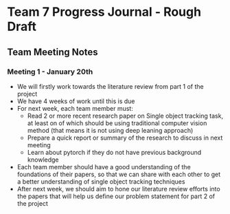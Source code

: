 # Team 7 Progress Journal - Rough Draft

## Team Meeting Notes

### Meeting 1 - January 20th

- We will firstly work towards the literature review from part 1 of the project
- We have 4 weeks of work until this is due
- For next week, each team member must:
  - Read 2 or more recent research paper on Single object tracking task, at least on of which should be using traditional computer vision method (that means it is not using deep leaning approach)
  - Prepare a quick report or summary of the research to discuss in next meeting
  - Learn about pytorch if they do not have previous background knowledge
- Each team member should have a good understanding of the foundations of their papers, so that we can share with each other to get a better understanding of single object tracking techniques
- After next week, we should aim to hone our literature review efforts into the papers that will help us define our problem statement for part 2 of the project
